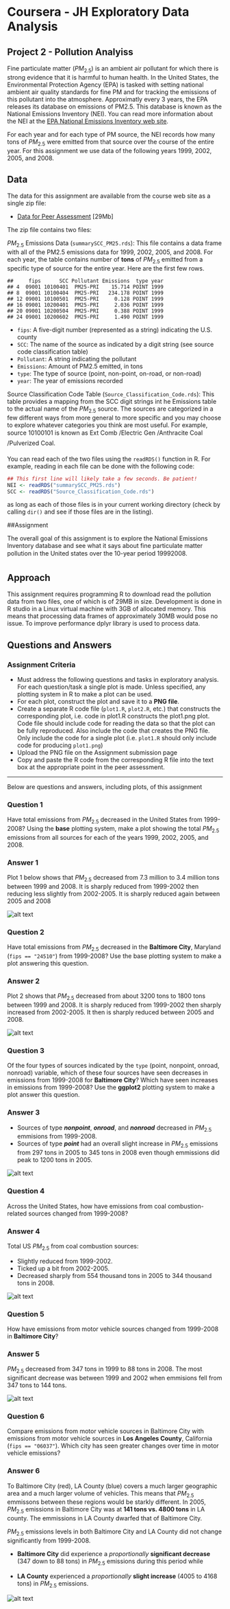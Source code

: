 # Coursera - JH Exploratory Data Analysis
## Project 2 - Pollution Analyiss

Fine particulate matter ($PM_{2.5}$) is an ambient air pollutant for which there is strong evidence that it is harmful to human health. In the United States, the Environmental Protection Agency (EPA) is tasked with setting national ambient air quality standards for fine PM and for tracking the emissions of this pollutant into the atmosphere. Approximatly every 3 years, the EPA releases its database on emissions of PM2.5. This database is known as the National Emissions Inventory (NEI). You can read more information about the NEI at the [EPA National Emissions Inventory web site](http://www.epa.gov/ttn/chief/eiinformation.html).

For each year and for each type of PM source, the NEI records how many tons of $PM_{2.5}$ were emitted from that source over the course of the entire year. For this assignment we use data of the following years 1999, 2002, 2005, and 2008.

## Data


The data for this assignment are available from the course web site as a single zip file:

* [Data for Peer Assessment](https://d396qusza40orc.cloudfront.net/exdata%2Fdata%2FNEI_data.zip) [29Mb]

The zip file contains two files:

$PM_{2.5}$ Emissions Data (``summarySCC_PM25.rds``): This file contains a data frame with all of the PM2.5 emissions data for 1999, 2002, 2005, and 2008. For each year, the table contains number of **tons** of $PM_{2.5}$ emitted from a specific type of source for the entire year. Here are the first few rows.


```
##     fips      SCC Pollutant Emissions  type year
## 4  09001 10100401  PM25-PRI    15.714 POINT 1999
## 8  09001 10100404  PM25-PRI   234.178 POINT 1999
## 12 09001 10100501  PM25-PRI     0.128 POINT 1999
## 16 09001 10200401  PM25-PRI     2.036 POINT 1999
## 20 09001 10200504  PM25-PRI     0.388 POINT 1999
## 24 09001 10200602  PM25-PRI     1.490 POINT 1999
```


* ``fips``: A five-digit number (represented as a string) indicating the U.S. county
* ``SCC``: The name of the source as indicated by a digit string (see source code classification table)
* ``Pollutant``: A string indicating the pollutant
* ``Emissions``: Amount of PM2.5 emitted, in tons
* ``type``: The type of source (point, non-point, on-road, or non-road)
* ``year``: The year of emissions recorded

Source Classification Code Table (``Source_Classification_Code.rds``): This table provides a mapping from the SCC digit strings int he Emissions table to the actual name of the $PM_{2.5}$ source. The sources are categorized in a few different ways from more general to more specific and you may choose to explore whatever categories you think are most useful. For example, source 10100101 is known as Ext Comb /Electric Gen /Anthracite Coal /Pulverized Coal.

You can read each of the two files using the ``readRDS()`` function in R. For example, reading in each file can be done with the following code:


```r
## This first line will likely take a few seconds. Be patient!
NEI <- readRDS("summarySCC_PM25.rds")
SCC <- readRDS("Source_Classification_Code.rds")
```

as long as each of those files is in your current working directory (check by calling ``dir()`` and see if those files are in the listing).

##Assignment

The overall goal of this assignment is to explore the National Emissions Inventory database and see what it says about fine particulate matter pollution in the United states over the 10-year period 19992008.

## Approach
This assignment requires programming R to download read the pollution data from two files, one of which is of 29MB in size.  Development is done in R studio in a Linux virtual machine with 3GB of allocated memory.  This means that processing data frames of approximately 30MB would pose no issue.  To improve performance dplyr library is used to process data.

## Questions and Answers

### Assignment Criteria

* Must address the following questions and tasks in exploratory analysis. For each question/task a single plot is made. Unless specified, any plotting system in R to make a plot can be used.
* For each plot, construct the plot and save it to a **PNG file**.
* Create a separate R code file (``plot1.R``, ``plot2.R``, etc.) that constructs the corresponding plot, i.e. code in plot1.R constructs the plot1.png plot. Code file should include code for reading the data so that the plot can be fully reproduced. Also include the code that creates the PNG file. Only include the code for a single plot (i.e. ``plot1.R`` should only include code for producing ``plot1.png``)
* Upload the PNG file on the Assignment submission page
* Copy and paste the R code from the corresponding R file into the text box at the appropriate point in the peer assessment.

---
Below are questions and answers, including plots, of this assignment

### Question 1
Have total emissions from $PM_{2.5}$ decreased in the United States from 1999-2008? Using the **base** plotting system, make a plot showing the total $PM_{2.5}$ emissions from all sources for each of the years 1999, 2002, 2005, and 2008.

### Answer 1
Plot 1 below shows that $PM_{2.5}$ decreased from 7.3 million to 3.4 million tons between 1999 and 2008. It is sharply reduced from 1999-2002 then reducing less slightly from 2002-2005.  It is sharply reduced again between 2005 and 2008

![alt text](plot1.png "Plot 1")

### Question 2
Have total emissions from $PM_{2.5}$ decreased in the **Baltimore City**, Maryland (``fips == "24510"``) from 1999-2008? Use the base plotting system to make a plot answering this question.

### Answer 2
Plot 2 shows that $PM_{2.5}$ decreased from about 3200 tons to 1800 tons between 1999 and 2008. It is sharply reduced from 1999-2002 then sharply increased from 2002-2005.  It then is sharply reduced between 2005 and 2008.

![alt text](plot2.png "Plot 2")

### Question 3
Of the four types of sources indicated by the ``type`` (point, nonpoint, onroad, nonroad) variable, which of these four sources have seen decreases in emissions from 1999-2008 for **Baltimore City**? Which have seen increases in emissions from 1999-2008? Use the **ggplot2** plotting system to make a plot answer this question.

### Answer 3
* Sources of type *__nonpoint__*, *__onroad__*, and *__nonroad__* decreased in $PM_{2.5}$ emmisions from 1999-2008.
* Sources of type *__point__* had an overall slight increase in $PM_{2.5}$ emissions from 297 tons in 2005 to 345 tons in 2008 even though emmissions did peak to 1200 tons in 2005.

![alt text](plot3.png "Plot 3")

### Question 4
Across the United States, how have emissions from coal combustion-related sources changed from 1999-2008?

### Answer 4
Total US $PM_{2.5}$ from coal combustion sources:

* Slightly reduced from 1999-2002.
* Ticked up a bit from 2002-2005.  
* Decreased sharply from 554 thousand tons in 2005 to 344 thousand tons in 2008.

![alt text](plot4.png "Plot 4")

### Question 5
How have emissions from motor vehicle sources changed from 1999-2008 in **Baltimore City**?

### Answer 5
$PM_{2.5}$ decreased from 347 tons in 1999 to 88 tons in 2008. The most significant decrease was between 1999 and 2002 when emmisions fell from 347 tons to 144 tons.

![alt text](plot5.png "Plot 5")

### Question 6
Compare emissions from motor vehicle sources in Baltimore City with emissions from motor vehicle sources in **Los Angeles County**, California (``fips == "06037"``). Which city has seen greater changes over time in motor vehicle emissions?

### Answer 6
To Baltimore City (red), LA County (blue) covers a much larger geographic area and a much larger volume of vehicles.  This means that $PM_{2.5}$ emmissons between these regions would be starkly different. In 2005, $PM_{2.5}$ emissions in Baltimore City was at **141 tons vs. 4800 tons** in LA county. The emmissions in LA County dwarfed that of Baltimore City.

$PM_{2.5}$ emissions levels in both Baltimore City and LA County did not change significantly from 1999-2008.

+ **Baltimore City** did experience a *proportionally* **significant decrease** (347 down to 88 tons) in $PM_{2.5}$ emissions during this period while

+ **LA County** experienced a *proportionally* **slight increase** (4005 to 4168 tons) in $PM_{2.5}$ emissions.

![alt text](plot6.png "Plot 6")



